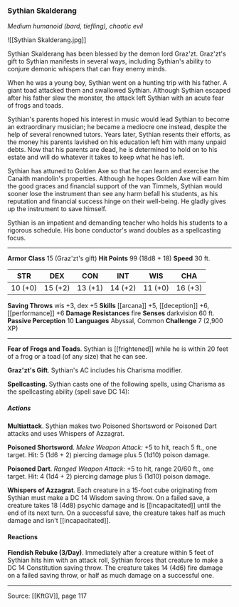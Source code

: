 ### Sythian Skalderang
_Medium humanoid (bard, tiefling), chaotic evil_

![[Sythian Skalderang.jpg]]

Sythian Skalderang has been blessed by the demon lord Graz'zt. Graz'zt's gift to Sythian manifests in several ways, including Sythian's ability to conjure demonic whispers that can fray enemy minds.

When he was a young boy, Sythian went on a hunting trip with his father. A giant toad attacked them and swallowed Sythian. Although Sythian escaped after his father slew the monster, the attack left Sythian with an acute fear of frogs and toads.

Sythian's parents hoped his interest in music would lead Sythian to become an extraordinary musician; he became a mediocre one instead, despite the help of several renowned tutors. Years later, Sythian resents their efforts, as the money his parents lavished on his education left him with many unpaid debts. Now that his parents are dead, he is determined to hold on to his estate and will do whatever it takes to keep what he has left.

Sythian has attuned to Golden Axe so that he can learn and exercise the Canaith mandolin's properties. Although he hopes Golden Axe will earn him the good graces and financial support of the van Timmels, Sythian would sooner lose the instrument than see any harm befall his students, as his reputation and financial success hinge on their well-being. He gladly gives up the instrument to save himself.

Sythian is an impatient and demanding teacher who holds his students to a rigorous schedule. His bone conductor's wand doubles as a spellcasting focus.




---

**Armor Class** 15 (Graz'zt's gift)
**Hit Points** 99 (18d8 + 18)
**Speed** 30 ft.

| STR     | DEX     | CON     | INT     | WIS     | CHA     |
|---------|---------|---------|---------|---------|---------|
| 10 (+0) | 15 (+2) | 13 (+1) | 14 (+2) | 11 (+0) | 16 (+3) |

**Saving Throws** wis +3, dex +5
**Skills** [[arcana]] +5, [[deception]] +6, [[performance]] +6
**Damage Resistances** fire
**Senses** darkvision 60 ft.
**Passive Perception** 10
**Languages** Abyssal, Common
**Challenge** 7 (2,900 XP)

---

**Fear of Frogs and Toads**. Sythian is [[frightened]] while he is within 20 feet of a frog or a toad (of any size) that he can see.

**Graz'zt's Gift**. Sythian's AC includes his Charisma modifier.

**Spellcasting.** Sythian casts one of the following spells, using Charisma as the spellcasting ability (spell save DC 14):

##### Actions
**Multiattack**. Sythian makes two Poisoned Shortsword or Poisoned Dart attacks and uses Whispers of Azzagrat.

**Poisoned Shortsword**. _Melee Weapon Attack:_ +5 to hit, reach 5 ft., one target. Hit: 5 (1d6 + 2) piercing damage plus 5 (1d10) poison damage.

**Poisoned Dart**. _Ranged Weapon Attack:_ +5 to hit, range 20/60 ft., one target. Hit: 4 (1d4 + 2) piercing damage plus 5 (1d10) poison damage.

**Whispers of Azzagrat**. Each creature in a 15-foot cube originating from Sythian must make a DC 14 Wisdom saving throw. On a failed save, a creature takes 18 (4d8) psychic damage and is [[incapacitated]] until the end of its next turn. On a successful save, the creature takes half as much damage and isn't [[incapacitated]].

#### Reactions
**Fiendish Rebuke (3/Day)**. Immediately after a creature within 5 feet of Sythian hits him with an attack roll, Sythian forces that creature to make a DC 14 Constitution saving throw. The creature takes 14 (4d6) fire damage on a failed saving throw, or half as much damage on a successful one.


---

Source: [[KftGV]], page 117